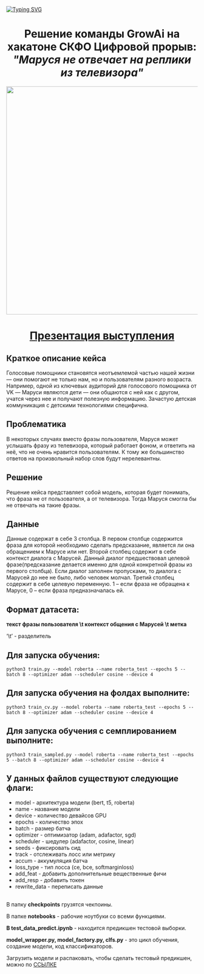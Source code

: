 [![Typing SVG](https://readme-typing-svg.herokuapp.com?color=%2336BCF7&lines=Voice+assistant+Marusya)](https://git.io/typing-svg)

<h1 align="center">Решение команды GrowAi на хакатоне СКФО Цифровой прорыв: <i>"Маруся не отвечает на реплики из телевизора"</i></h1>

  <p align="center"><img src="https://grow-ai-marusya-vk-digital.hf.space/media/d5c5f03764cfe8f85490c4edca900b35975b1bd5f4971f4e117e81ce.jpeg" width="800" height="600"></p>
  <h1 align="center"><a href="https://github.com/Lyutikk/VK_Marusya/blob/master/VK_Marusya_GrowAi.pdf">Презентация выступления</a></h1>
  
  <h2>Краткое описание кейса</h2>
  <p>Голосовые помощники становятся неотъемлемой частью нашей жизни — они помогают не только нам, но и пользователям разного возраста. Например, одной 
    из ключевых аудиторий для голосового помощника от VK — Маруси являются дети — они общаются с ней как с другом, учатся через нее и получают полезную информацию. 
    Зачастую детская коммуникация с детскими технологиями специфична.
  </p>
  
  <h2>Проблематика</h2>
  <p>В некоторых случаях вместо фразы пользователя, Маруся может услышать фразу из телевизора, который работает фоном, и ответить на неё, что не очень нравится 
    пользователям. К тому же большинство ответов на произвольный набор слов будут нерелевантны.
  </p>
  
  <h2>Решение</h2>
  <p>Решение кейса представляет собой модель, которая будет понимать, что фраза не от пользователя, а от телевизора. Тогда Маруся смогла бы не отвечать на такие фразы.</p>
  
  <h2>Данные</h2>
  <p>Данные содержат в себе 3 столбца. В первом столбце содержится фраза для которой необходимо сделать предсказание, является ли она обращением к Марусе или нет. 
    Второй столбец содержит в себе контекст диалога с Марусей. Данный диалог предшествовал целевой фразе(предсказание делается именно для одной конкретной фразы из 
    первого столбца). Если диалог заполнен пропусками, то диалога с Марусей до нее не было, либо человек молчал. Третий столбец содержит в себе целевую переменную. 
    1 – если фраза не обращена к Марусе, 0 – если фраза предназначалась ей. 
  </p>
  
  <h2>Формат датасета:</h2>
  <p><b>текст фразы пользователя  \t контекст общения с Марусей \t метка </b></p>
  <p>‘\t’ - разделитель</p>
  
  <h2>Для запуска обучения:</h2>
    <code>python3 train.py --model roberta --name roberta_test --epochs 5 --batch 8 --optimizer adam --scheduler cosine --device 4</code>
  <h2>Для запуска обучения на фолдах выполните:</h2>
    <code>python3 train_cv.py --model roberta --name roberta_test --epochs 5 --batch 8 --optimizer adam --scheduler cosine --device 4</code>
  <h2>Для запуска обучения с семплированием выполните:</h2>
    <code>python3 train_sampled.py --model roberta --name roberta_test --epochs 5 --batch 8 --optimizer adam --scheduler cosine --device 4</code>
  <h2>У данных файлов существуют следующие флаги:</h2>
    <ul>
        <li>model - архитектура модели (bert, t5, roberta)</li>
        <li>name - название модели</li>
        <li>device - количество девайсов GPU</li>
        <li>epochs - количество эпох</li>
        <li>batch - размер батча</li>
        <li>optimizer - оптимизатор (adam, adafactor, sgd)</li>
        <li>scheduler - шедулер (adafactor, cosine, linear)</li>
        <li>seeds - фиксировать сид</li>
        <li>track - отслеживать лосс или метрику</li>
        <li>accum - аккумуляция батча</li>
        <li>loss_type - тип лосса (ce, bce, softmarginloss)</li>
        <li>add_feat - добавить дополнительные вещественные фичи</li>
        <li>add_resp - добавить токен</li>
        <li>rewrite_data - переписать данные</li>
   </ul>
   <h2></h2>
   <p>В папку <b>checkpoints</b> грузятся чекпоины.</p>
   <p>В папке <b>notebooks</b> - рабочие ноутбуки со всеми функциями.</p>
   <p><b>В test_data_predict.ipynb</b> - находится предикшен тестовой выборки.</p>
   <p><b>model_wrapper.py, model_factory.py, clfs.py</b> - это цикл обучения, создание модели, код классификаторов.</p>
   </p>Загрузить модели и распаковать, чтобы сделать тестовый предикшен, можно по <a href="https://drive.google.com/file/d/1dA-jnQFDNSY3Oi4tUSFBCHGQl0soKlX2/view?usp=share_link">ССЫЛКЕ</a></p>
